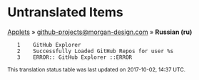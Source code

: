 # Untranslated Items
[Applets](../../../README.md) &#187; [github-projects@morgan-design.com](../README.md) &#187; **Russian (ru)**

       1	GitHub Explorer
       2	Successfully Loaded GitHub Repos for user %s
       3	ERROR:: GitHub Explorer ::ERROR

<sup>This translation status table was last updated on 2017-10-02, 14:37 UTC.</sup>
